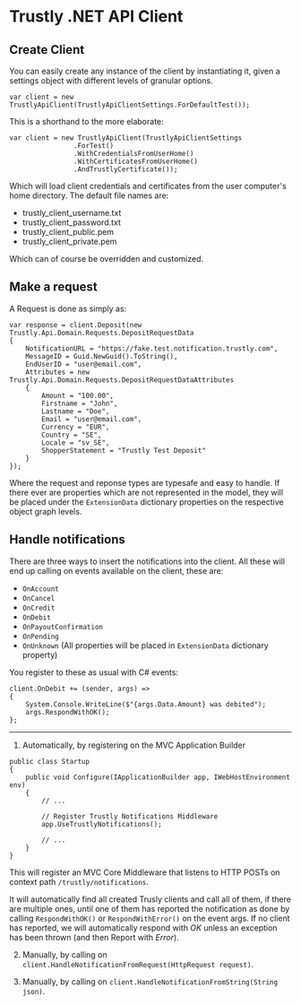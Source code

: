 # Trustly .NET API Client

## Create Client

You can easily create any instance of the client by instantiating it, given a settings object with different levels of granular options.

```
var client = new TrustlyApiClient(TrustlyApiClientSettings.ForDefaultTest());
```

This is a shorthand to the more elaborate:

```
var client = new TrustlyApiClient(TrustlyApiClientSettings
                .ForTest()
                .WithCredentialsFromUserHome()
                .WithCertificatesFromUserHome()
                .AndTrustlyCertificate());
```

Which will load client credentials and certificates from the user computer's home directory.
The default file names are:

* trustly_client_username.txt
* trustly_client_password.txt
* trustly_client_public.pem
* trustly_client_private.pem

Which can of course be overridden and customized.

## Make a request

A Request is done as simply as:

```
var response = client.Deposit(new Trustly.Api.Domain.Requests.DepositRequestData
{
    NotificationURL = "https://fake.test.notification.trustly.com",
    MessageID = Guid.NewGuid().ToString(),
    EndUserID = "user@email.com",
    Attributes = new Trustly.Api.Domain.Requests.DepositRequestDataAttributes
    {
        Amount = "100.00",
        Firstname = "John",
        Lastname = "Doe",
        Email = "user@email.com",
        Currency = "EUR",
        Country = "SE",
        Locale = "sv_SE",
        ShopperStatement = "Trustly Test Deposit"
    }
});
```

Where the request and reponse types are typesafe and easy to handle. If there ever are properties which are not represented in the model, they will be placed under the `ExtensionData` dictionary properties on the respective object graph levels.

## Handle notifications

There are three ways to insert the notifications into the client.
All these will end up calling on events available on the client, these are:

* `OnAccount`
* `OnCancel`
* `OnCredit`
* `OnDebit`
* `OnPayoutConfirmation`
* `OnPending`
* `OnUnknown` (All properties will be placed in `ExtensionData` dictionary property)

You register to these as usual with C# events:

```
client.OnDebit += (sender, args) =>
{
    System.Console.WriteLine($"{args.Data.Amount} was debited");
    args.RespondWithOK();
};
```

---

1. Automatically, by registering on the MVC Application Builder

```
public class Startup
{
    public void Configure(IApplicationBuilder app, IWebHostEnvironment env)
    {
        // ...

        // Register Trustly Notifications Middleware
        app.UseTrustlyNotifications();

        // ...
    }
}
```

This will register an MVC Core Middleware that listens to HTTP POSTs on context path `/trustly/notifications`.

It will automatically find all created Trusly clients and call all of them, if there are multiple ones, until one of them has reported the notification as done by calling `RespondWithOK()` or `RespondWithError()` on the event args. If no client has reported, we will automatically respond with *OK* unless an exception has been thrown (and then Report with *Error*).

2. Manually, by calling on `client.HandleNotificationFromRequest(HttpRequest request)`.

3. Manually, by calling on `client.HandleNotificationFromString(String json)`.

